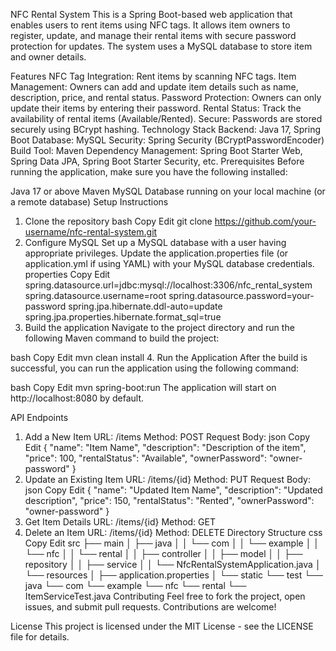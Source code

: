 NFC Rental System
This is a Spring Boot-based web application that enables users to rent items using NFC tags. It allows item owners to register, update, and manage their rental items with secure password protection for updates. The system uses a MySQL database to store item and owner details.

Features
NFC Tag Integration: Rent items by scanning NFC tags.
Item Management: Owners can add and update item details such as name, description, price, and rental status.
Password Protection: Owners can only update their items by entering their password.
Rental Status: Track the availability of rental items (Available/Rented).
Secure: Passwords are stored securely using BCrypt hashing.
Technology Stack
Backend: Java 17, Spring Boot
Database: MySQL
Security: Spring Security (BCryptPasswordEncoder)
Build Tool: Maven
Dependency Management: Spring Boot Starter Web, Spring Data JPA, Spring Boot Starter Security, etc.
Prerequisites
Before running the application, make sure you have the following installed:

Java 17 or above
Maven
MySQL Database running on your local machine (or a remote database)
Setup Instructions
1. Clone the repository
bash
Copy
Edit
git clone https://github.com/your-username/nfc-rental-system.git
2. Configure MySQL
Set up a MySQL database with a user having appropriate privileges.
Update the application.properties file (or application.yml if using YAML) with your MySQL database credentials.
properties
Copy
Edit
spring.datasource.url=jdbc:mysql://localhost:3306/nfc_rental_system
spring.datasource.username=root
spring.datasource.password=your-password
spring.jpa.hibernate.ddl-auto=update
spring.jpa.properties.hibernate.format_sql=true
3. Build the application
Navigate to the project directory and run the following Maven command to build the project:

bash
Copy
Edit
mvn clean install
4. Run the Application
After the build is successful, you can run the application using the following command:

bash
Copy
Edit
mvn spring-boot:run
The application will start on http://localhost:8080 by default.

API Endpoints
1. Add a New Item
URL: /items
Method: POST
Request Body:
json
Copy
Edit
{
  "name": "Item Name",
  "description": "Description of the item",
  "price": 100,
  "rentalStatus": "Available",
  "ownerPassword": "owner-password"
}
2. Update an Existing Item
URL: /items/{id}
Method: PUT
Request Body:
json
Copy
Edit
{
  "name": "Updated Item Name",
  "description": "Updated description",
  "price": 150,
  "rentalStatus": "Rented",
  "ownerPassword": "owner-password"
}
3. Get Item Details
URL: /items/{id}
Method: GET
4. Delete an Item
URL: /items/{id}
Method: DELETE
Directory Structure
css
Copy
Edit
src
 ├── main
 │    ├── java
 │    │    └── com
 │    │         └── example
 │    │              └── nfc
 │    │                   └── rental
 │    │                        ├── controller
 │    │                        ├── model
 │    │                        ├── repository
 │    │                        ├── service
 │    │                        └── NfcRentalSystemApplication.java
 │    └── resources
 │         ├── application.properties
 │         └── static
 └── test
      └── java
           └── com
                └── example
                     └── nfc
                          └── rental
                               └── ItemServiceTest.java
Contributing
Feel free to fork the project, open issues, and submit pull requests. Contributions are welcome!

License
This project is licensed under the MIT License - see the LICENSE file for details.
